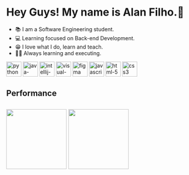# Hey Guys! My name is Alan Filho.👋

<div>
  <ul>
      <li>📚 I am a Software Engineering student.</li>
      <li>💻 Learning focused on Back-end Development.</li>
      <li>😁 I love what I do, learn and teach.</li>
      <li>🧑‍💻 Always learning and executing.</li>
  </ul>
</div>

<div>
  <img width="40" height="40" src="https://img.icons8.com/dusk/512/python.png" alt="python"/>
  <img width="40" height="40" src="https://img.icons8.com/dusk/512/java-coffee-cup-logo.png" alt="java-coffee-cup-logo"/>
  <img width="40" height="40" src="https://img.icons8.com/plasticine/400/intellij-idea.png" alt="intellij-idea"/>
  <img width="40" height="40" src="https://img.icons8.com/dusk/512/visual-studio.png" alt="visual-studio"/>
  <img width="40" height="40" src="https://img.icons8.com/plasticine/400/figma.png" alt="figma"/>
  <img width="40" height="40" src="https://img.icons8.com/dusk/512/javascript.png" alt="javascript"/>
  <img width="40" height="40" src="https://img.icons8.com/plasticine/400/html-5.png" alt="html-5"/>
  <img width="40" height="40" src="https://img.icons8.com/plasticine/400/css3.png" alt="css3"/>
</div>

## Performance
<h2 align="left">
 <img height="160em" src="https://github-readme-stats.vercel.app/api?username=oalleeN&show_icons=true&theme=onedark&include_all_commits=true&count_private=true"/>
 <img height="160em" src="https://github-readme-stats.vercel.app/api/top-langs/?username=oalleeN&layout=compact&langs_count=6&theme=onedark"/>
</h2>
